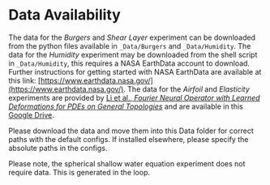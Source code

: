 # Data Availability

The data for the *Burgers* and *Shear Layer* experiment can be downloaded from the python files available in `_Data/Burgers` and `_Data/Humidity`. The data for the *Humidity* experiment may be downloaded from the shell script in `_Data/Humidity`, this requires a NASA EarthData account to download. Further instructions for getting started with NASA EarthData are available at this link: [https://www.earthdata.nasa.gov/](https://www.earthdata.nasa.gov/). The data for the *Airfoil* and *Elasticity* experiments are provided by [Li et al., *Fourier Neural Operator with Learned Deformations for PDEs on General Topologies*](https://arxiv.org/abs/2207.05209) and are available in this [Google Drive](https://drive.google.com/drive/folders/1YBuaoTdOSr_qzaow-G-iwvbUI7fiUzu8).

Please download the data and move them into this Data folder for correct paths with the default configs. If installed elsewhere, please specify the absolute paths in the configs.

Please note, the spherical shallow water equation experiment does not require data. This is generated in the loop.

